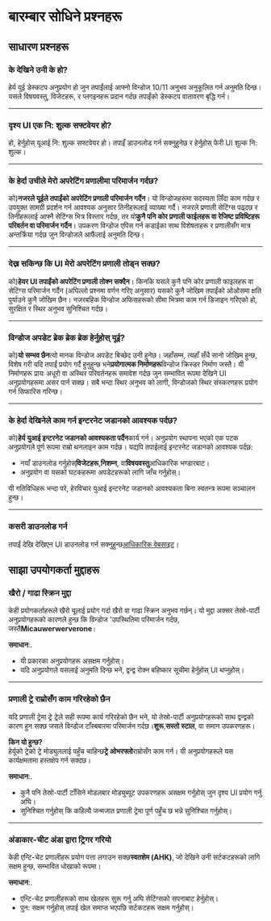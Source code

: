 # **बारम्बार सोधिने प्रश्नहरू**

## **साधारण प्रश्नहरू**

### **के देखिने उनी के हो?**

हेर्य युई डेस्कटप अनुप्रयोग हो जुन तपाईंलाई आफ्नो विन्डोज 10/11 अनुभव अनुकूलित गर्न अनुमति दिन्छ। यसले विषयवस्तु, विजेटहरू, र प्लगइनहरू प्रदान गर्दछ तपाईंको डेस्कटप वातावरण बृद्धि गर्न।

***

### **दृश्य UI एक नि: शुल्क सफ्टवेयर हो?**

हो, हेर्नुहोस् यूआई नि: शुल्क सफ्टवेयर हो। तपाइँ डाउनलोड गर्न सक्नुहुनेछ र हेर्नुहोस् फेरी UI शुल्क नि: शुल्क।

***

### **के हेर्दा उचीले मेरो अपरेटिंग प्रणालीमा परिमार्जन गर्दछ?**

को)**नजरले यूईले तपाईंको अपरेटिंग प्रणाली परिमार्जन गर्दैन**। यो विन्डोजहरूमा सदस्यता लिँदा काम गर्दछ र उपयुक्त सामग्री प्रदर्शन गर्न आवश्यक अनुसार तिनीहरूलाई व्याख्या गर्दै। नजरले प्रणाली सेटिंग्स पढ्दछ र तिनीहरूलाई आफ्नै सेटिंग्स भित्र विस्तार गर्दछ, तर यो**कुनै पनि कोर प्रणाली फाईलहरू वा रेजिष्ट प्रविष्टिहरू परिवर्तन वा परिमार्जन गर्दैन**। उपकरण विन्डोज एपिस गर्न कडाईका साथ विशेषताहरू र प्रणालीसँग मात्र अन्तर्क्रिया गर्दछ जुन विन्डोजले आफैंलाई अनुमति दिन्छ।

***

### **देख्न सकिन्छ कि UI मेरो अपरेटिंग प्रणाली तोड्न सक्छ?**

को)**हेयर UI तपाईंको अपरेटिंग प्रणाली तोक्न सक्दैन**। किनकि यसले कुनै पनि कोर प्रणाली फाइलहरू वा सेटिंग्स परिमार्जन गर्दैन (अघिल्लो प्रश्नमा वर्णन गरिए अनुसार) यसको कुनै जोखिम तपाईंको ओओसमा क्षति पुर्याउने कुनै जोखिम छैन। नजरबहिक विन्डोज अफिसहरूको सीमा भित्रमा काम गर्न डिजाइन गरिएको हो, सुरक्षित र स्थिर अनुभव सुनिश्चित गर्दछ।

***

### **विन्डोज अपडेट ब्रेक ब्रेक ब्रेक हेर्नुहोस् यूई?**

को)**यो सम्भव छैन**त्यो मानक विन्डोज अपडेट बिच्छेद उनी हुनेछ। जहाँसम्म, त्यहाँ सँधै सानो जोखिम हुन्छ, विशेष गरी यदि तपाईं प्रयोग गर्दै हुनुहुन्छ भने**प्रयोगात्मक निर्माणहरू**विन्डोज क्रिस्डर निर्माण जस्तै। यी निर्माणहरू प्रायः अधूरो वा अस्थिर परिवर्तनहरू समावेश गर्दछ जुन सम्भावित रूपमा देखिने UI अनुप्रयोगहरूमा असर पार्न सक्छ। सबै भन्दा स्थिर अनुभव को लागी, विन्डोजको स्थिर संस्करणहरू प्रयोग गर्न सिफारिस गरिन्छ।

***

### **के हेर्दा देखिनेले काम गर्न इन्टरनेट जडानको आवश्यक पर्दछ?**

को)**हेर्य युआई इन्टरनेट जडानको आवश्यकता पर्दैन**कार्य गर्न। अनुप्रयोग स्थापना भएको एक पटक अनुप्रयोगले पूर्ण रूपमा राम्रो थनलाइन काम गर्दछ। यद्यपि तपाईलाई इन्टरनेट जडानको आवश्यक पर्दछ:

* नयाँ डाउनलोड गर्नुहोस्**विजेटहरू**,**निशम्न**, वा**विषयवस्तु**आधिकारिक भण्डारबाट।
* अनुप्रयोग वा यसको घटकहरूमा अपडेटहरूको लागि जाँच गर्नुहोस्।

यी गतिविधिहरू भन्दा परे, हेरविचार युआई इन्टरनेट जडानको आवश्यकता बिना स्वतन्त्र रूपमा सञ्चालन हुन्छ।

***

### **कसरी डाउनलोड गर्न**

तपाईं देखि देखिएन UI डाउनलोड गर्न सक्नुहुन्छ[आधिकारिक वेबसाइट](https://seelen.io)।

## **साझा उपयोगकर्ता मुद्दाहरू**

### **खैरो / गाढा स्क्रिन मुद्दा**

केही प्रयोगकर्ताहरूले खैरो यूलाई प्रयोग गर्दा खैरो वा गाढा स्क्रिन अनुभव गर्छन्। यो मुद्दा अक्सर तेस्रो-पार्टी अनुप्रयोगहरूको कारणले हुन्छ कि विन्डोज 'उपस्थितिमा परिमार्जन गर्दछ, जस्तै**Micauwerwerverone**।

**समाधान**:.

* यी प्रकारका अनुप्रयोगहरू असक्षम गर्नुहोस्।
* यदि अनुप्रयोगले यसलाई अनुमति दिन्छ भने, द्वन्द्व रोक्न बहिष्कार सूचीमा हेर्नुहोस् UI थप्नुहोस्।

***

### **प्रणाली ट्रे राम्रोसँग काम गरिरहेको छैन**

यदि प्रणाली ट्रेमा ट्रे ट्रेले सही रूपमा कार्य गरिरहेको छैन भने, यो तेस्रो-पार्टी अनुप्रयोगहरूको साथ द्वन्द्वको कारण हुन सक्छ जसले विन्डोज टाँस्बबारमा परिमार्जन गर्दछ।**शुरू**,**सस्तो स्टाल**, वा समान उपकरणहरू।

**किन यो हुन्छ?**\
हेर्यूको ट्रेको ट्रे मोड्युललाई पहुँच चाहिन्छ**ट्रे ओभरफ्लो**राम्रोसँग काम गर्न। यी अनुप्रयोगहरूले यस कार्यक्षमतामा हस्तक्षेप गर्न सक्दछ।

**समाधान**:.

* कुनै पनि तेस्रो-पार्टी टाँसिने मोडलबार मोड्युब्यूट उपकरणहरू असक्षम गर्नुहोस् जुन दृश्य UI प्रयोग गर्नु अघि।
* सुनिश्चित गर्नुहोस् कि कहिल्यै जन्मजात प्रणाली ट्रेमा पूर्ण पहुँच छ भन्ने सुनिश्चित गर्नुहोस्।

***

### **अंडाकार-चीट अंडा द्वारा ट्रिगर गरियो**

केही एन्टि-चेट प्रणालीहरू प्रयोग पत्ता लगाउन सक्छ**स्वतशेम (AHK)**, जो देखिने उनी सर्टकटहरूको लागि सक्षम हुन्छ, सम्भावित धोखाको रूपमा।

**समाधान**:.

* एन्टि-चेट प्रणालीहरूको साथ खेलहरू सुरू गर्नु अघि सेटिंग्सको सपनाबाट हेर्नुहोस्।
* पुन: सक्षम गर्नुहोस् तपाई खेल समाप्त भएपछि सर्टकटहरू सक्षम गर्नुहोस्।
